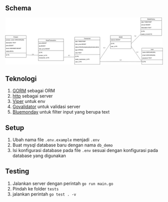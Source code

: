 ## Schema 
![Databas Schema](schema.png)
## Teknologi
1. [GORM](https://gorm.io/) sebagai ORM
2. [http](https://pkg.go.dev/net/http) sebagai server
3. [Viper](https://github.com/spf13/viper) untuk env
4. [Govalidator](https://github.com/asaskevich/govalidator) untuk validasi server
5. [Bluemonday](https://github.com/microcosm-cc/bluemonday) untuk filter input yang berupa text

## Setup
1. Ubah nama file `.env.example` menjadi `.env`
2. Buat mysql database baru dengan nama `db_demo`
3. Isi konfigurasi database pada file `.env` sesuai dengan konfigurasi pada database yang digunakan

## Testing
1. Jalankan server dengan perintah `go run main.go`
2. Pindah ke folder `tests`
2. jalankan perintah `go test . -v`